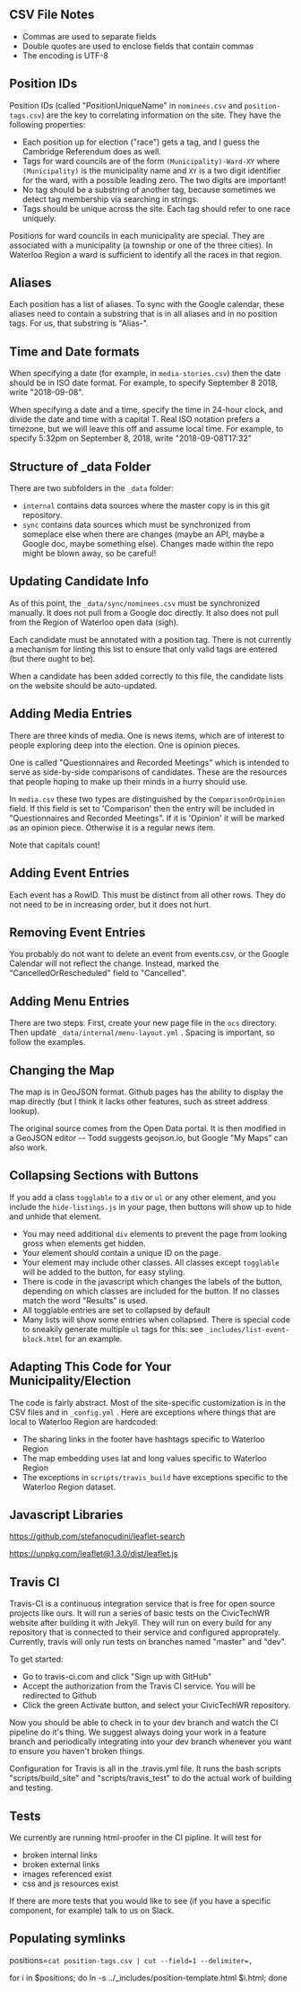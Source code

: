CSV File Notes
--------------

- Commas are used to separate fields
- Double quotes are used to enclose fields that contain commas
- The encoding is UTF-8


Position IDs
------------

Position IDs (called "PositionUniqueName" in `nominees.csv` and
`position-tags.csv`) are the key to correlating information on the
site. They have the following properties: 

- Each position up for election ("race") gets a tag, and I guess the
  Cambridge Referendum does as well.
- Tags for ward councils are of the form `(Municipality)-Ward-XY`
  where `(Municipality)` is the municipality name and `XY` is a two
  digit identifier for the ward, with a possible leading zero. The two
  digits are important!
- No tag should be a substring of another tag, because sometimes we
  detect tag membership via searching in strings.
- Tags should be unique across the site. Each tag should refer to one
  race uniquely.

Positions for ward councils in each municipality are special. They are
associated with a municipality (a township or one of the three
cities). In Waterloo Region a ward is sufficient to identify all the
races in that region. 

Aliases
-------

Each position has a list of aliases. To sync with the Google calendar,
these aliases need to contain a substring that is in all aliases and
in no position tags. For us, that substring is "Alias-". 


Time and Date formats
---------------------

When specifying a date (for example, in `media-stories.csv`) then the
date should be in ISO date format. For example, to specify September 8
2018, write "2018-09-08". 

When specifying a date and a time, specify the time in 24-hour clock,
and divide the date and time with a capital T. Real ISO notation
prefers a timezone, but we will leave this off and assume local time.
For example, to specify 5:32pm on September 8, 2018, write
"2018-09-08T17:32"


Structure of _data Folder
-------------------------

There are two subfolders in the `_data` folder:

- `internal` contains data sources where the master copy is in this
  git repository. 
- `sync` contains data sources which must be synchronized from
  someplace else when there are changes (maybe an API, maybe a Google
  doc, maybe something else). Changes made within the repo might be
  blown away, so be careful!


Updating Candidate Info
-----------------------

As of this point, the `_data/sync/nominees.csv` must be
synchronized manually. It does not pull from a Google doc directly. It
also does not pull from the Region of Waterloo open data (sigh). 

Each candidate must be annotated with a position tag. There is not
currently a mechanism for linting this list to ensure that only valid
tags are entered (but there ought to be). 

When a candidate has been added correctly to this file, the candidate
lists on the website should be auto-updated. 


Adding Media Entries
--------------------

There are three kinds of media. One is news items, which are of interest
to people exploring deep into the election. One is opinion pieces. 

One is called "Questionnaires and Recorded Meetings" which is intended
to serve as side-by-side comparisons of candidates. These are the
resources that people hoping to make up their minds in a hurry should
use.

In `media.csv` these two types are distinguished by the
`ComparisonOrOpinion`
field. If this field is set to 'Comparison' then the entry will be included in
"Questionnaires and Recorded Meetings". If it is 'Opinion' it will be
marked as an opinion piece. Otherwise it is a regular news item. 

Note that capitals count!

Adding Event Entries
--------------------

Each event has a RowID. This must be distinct from all other rows.
They do not need to be in increasing order, but it does not hurt. 

Removing Event Entries
----------------------

You probably do not want to delete an event from events.csv, or the
Google Calendar will not reflect the change. Instead, marked the
"CancelledOrRescheduled" field to "Cancelled". 

Adding Menu Entries
-------------------

There are two steps. First, create your new page file in the `ocs`
directory. Then update `_data/internal/menu-layout.yml` . Spacing
is important, so follow the examples.


Changing the Map
----------------

The map is in GeoJSON format. Github pages has the ability to display
the map directly (but I think it lacks other features, such as street
address lookup). 

The original source comes from the Open Data portal. It is then
modified in a GeoJSON editor -- Todd suggests geojson.io, but Google
"My Maps" can also work.

Collapsing Sections with Buttons
--------------------------------

If you add a class `togglable` to a `div` or `ul` or any other
element, and you include the `hide-listings.js` in your page, then
buttons will show up to hide and unhide that element. 

- You may need additional `div` elements to prevent the page from
  looking gross when elements get hidden.
- Your element should contain a unique ID on the page.
- Your element may include other classes. All classes except
  `togglable` will be added to the button, for easy styling. 
- There is code in the javascript which changes the labels of the
  button, depending on which classes are included for the button. If
  no classes match the word "Results" is used.
- All togglable entries are set to collapsed by default
- Many lists will show some entries when collapsed. There is special
  code to sneakily generate multiple `ul` tags for this: see
  `_includes/list-event-block.html` for an example.


Adapting This Code for Your Municipality/Election
-------------------------------------------------

The code is fairly abstract. Most of the site-specific customization
is in the CSV files and in `_config.yml` . Here are exceptions where
things that are local to Waterloo Region are hardcoded: 

- The sharing links in the footer have hashtags specific to Waterloo
  Region
- The map embedding uses lat and long values specific to Waterloo
  Region
- The exceptions in `scripts/travis_build` have exceptions specific to
  the Waterloo Region dataset.

Javascript Libraries
--------------------

https://github.com/stefanocudini/leaflet-search

https://unpkg.com/leaflet@1.3.0/dist/leaflet.js

Travis CI
---------

Travis-CI is a continuous integration service that is free for open source 
projects like ours. It will run a series of basic tests on the CivicTechWR
website after building it with Jekyll. They will run on every build for 
any repository that is connected to their service and configured approprately.
Currently, travis will only run tests on branches named "master" and "dev".

To get started:
- Go to travis-ci.com and click "Sign up with GitHub"
- Accept the authorization from the Travis CI service. You will be redirected 
to Github
- Click the green Activate button, and select your CivicTechWR repository.

Now you should be able to check in to your dev branch and watch the CI
pipeline do it's thing. We suggest always doing your work in a feature branch
and periodically integrating into your dev branch whenever you want to ensure
you haven't broken things.

Configuration for Travis is all in the .travis.yml file. It runs the bash
scripts "scripts/build_site" and "scripts/travis_test" to do the actual
work of building and testing.

Tests
-----

We currently are running html-proofer in the CI pipline. It will test for
- broken internal links
- broken external links
- images referenced exist
- css and js resources exist

If there are more tests that you would like to see (if you have a specific 
component, for example) talk to us on Slack.


Populating symlinks
-------------------

positions=`cat position-tags.csv | cut --field=1 --delimiter=,`

for i in $positions; do ln -s ../_includes/position-template.html $i.html; done
